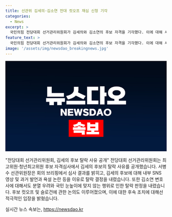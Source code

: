 ```yaml
---
title: 선관위 김세의·김소연 전대 컷오프 재심 신청 기각
categories:
  - News
excerpt: >
  국민의힘 전당대회 선거관리위원회가 김세의와 김소연의 후보 자격을 기각했다. 이에 대해 서병수 선관위원장은 후보들의 선관위 결정에 대한 지적을 반박하며, 후보 간의 부정적 선거를 방지하기 위해 즉각적으로 조치하고 관리할 것이라고 밝혔다. 또한, 전당대회 슬로건으로 NEXT 보수의 진보를 선정하여 미래로 전진하겠다는 취지를 담았다.
feature_text: >
  국민의힘 전당대회 선거관리위원회가 김세의와 김소연의 후보 자격을 기각했다. 이에 대해 서병수 선관위원장은 후보들의 선관위 결정에 대한 지적을 반박하며, 후보 간의 부정적 선거를 방지하기 위해 즉각적으로 조치하고 관리할 것이라고 밝혔다. 또한, 전당대회 슬로건으로 NEXT 보수의 진보를 선정하여 미래로 전진하겠다는 취지를 담았다.
image: '/assets/img/newsdao_breakingnews.jpg'
---
```


<p><img src="/assets/img/newsdao_breakingnews.jpg" alt="cryptoinkorea 속보" /></p>

<p>"전당대회 선거관리위원회, 김세의 후보 탈락 사유 공개"
전당대회 선거관리위원회는 최고위원·청년최고위원 후보 자격심사에서 김세의 후보의 탈락 사유를 공개했습니다. 서병수 선관위원장은 회의 브리핑에서 심사 결과를 밝히고, 김세의 후보에 대해 내부 SNS 영상 및 과거 발언과 욕설 논란 등을 이유로 탈락 결정을 내렸습니다. 또한 김소연 변호사에 대해서도 분열 우려와 국민 눈높이에 맞지 않는 행위로 인한 탈락 판정을 내렸습니다. 후보 컷오프 및 슬로건에 관한 논의도 이루어졌으며, 이에 대한 후속 조치에 대해선 적극적인 입장을 밝혔습니다.</p>
실시간 뉴스 속보는, <a href="https://newsdao.kr" rel="dofollow">https://newsdao.kr</a>


